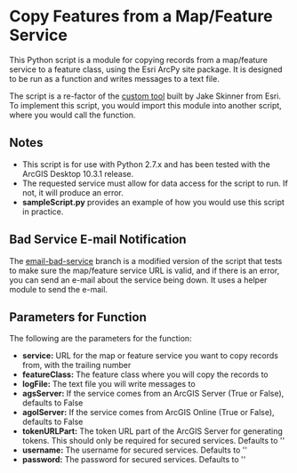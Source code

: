 # Copy Features from a Map/Feature Service

This Python script is a module for copying records from a map/feature service to a feature class, using the Esri ArcPy site package.
It is designed to be run as a function and writes messages to a text file.

The script is a re-factor of the [custom tool](https://geonet.esri.com/docs/DOC-6496-download-arcgis-online-feature-service-or-arcgis-server-featuremap-service) built by Jake Skinner from Esri.
To implement this script, you would import this module into another script, where you would call the function.

## Notes

- This script is for use with Python 2.7.x and has been tested with the ArcGIS Desktop 10.3.1 release.
- The requested service must allow for data access for the script to run.  If not, it will produce an error. 
- **sampleScript.py** provides an example of how you would use this script in practice.

## Bad Service E-mail Notification

The [email-bad-service](https://github.com/pmacMaps/copy-features-from-map-service/tree/email-bad-service) branch is a modified version of the script that tests to make sure the map/feature service URL is valid, and if there is an error, you can send an e-mail about the service being down.  It uses a helper module to send the e-mail.

## Parameters for Function

The following are the parameters for the function:
- **service:** URL for the map or feature service you want to copy records from, with the trailing number
- **featureClass:** The feature class where you will copy the records to
- **logFile:** The text file you will write messages to
- **agsServer:** If the service comes from an ArcGIS Server (True or False), defaults to False
- **agolServer:** If the service comes from ArcGIS Online (True or False), defaults to False
- **tokenURLPart:** The token URL part of the ArcGIS Server for generating tokens.  This should only be required for secured services. Defaults to ''
- **username:** The username for secured services.  Defaults to ''
- **password:** The password for secured services. Defaults to ''